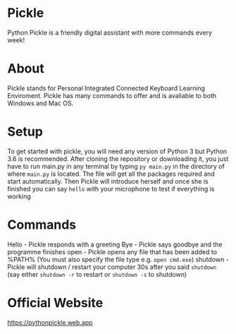 # Pickle
Python Pickle is a friendly digital assistant with more commands every week!

# About
Pickle stands for Personal Integrated Connected Keyboard Learning Enviroment. Pickle has many commands to offer and is avaliable to both Windows and Mac OS.

# Setup
To get started with pickle, you will need any version of Python 3 but Python 3.6 is recommended. After cloning the repository or downloading it, you just have to run main.py in any terminal by typing `py main.py` in the directory of where `main.py` is located. The file will get all the packages required and start automatically. Then Pickle will introduce herself and once she is finished you can say `hello` with your microphone to test if everything is working

# Commands
Hello - Pickle responds with a greeting
Bye - Pickle says goodbye and the programme finishes
open - Pickle opens any file that has been added to %PATH% (You must also specify the file type e.g. `open cmd.exe`)
shutdown - Pickle will shutdown / restart your computer 30s after you said `shutdown` (say either `shutdown -r` to restart or `shutdown -s` to shutdown)

# Official Website
https://pythonpickle.web.app

